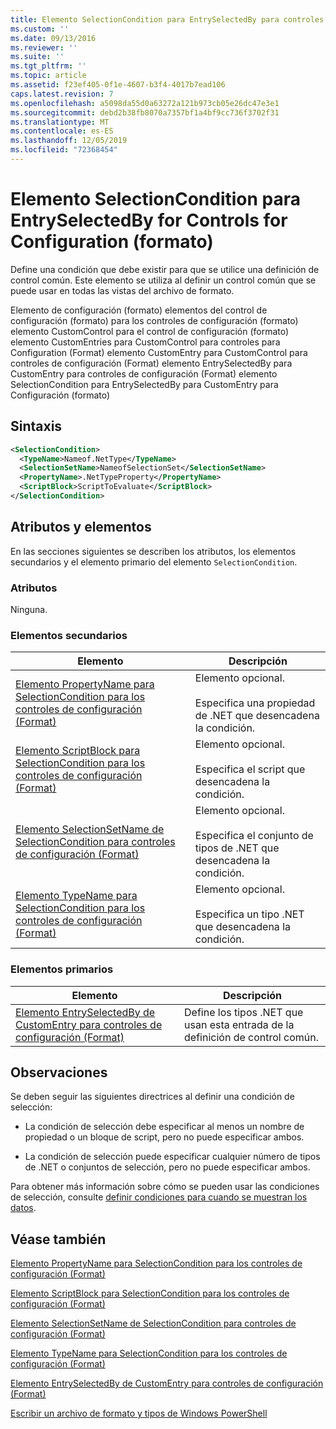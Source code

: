 ```yaml
---
title: Elemento SelectionCondition para EntrySelectedBy para controles de configuración (Format) | Microsoft Docs
ms.custom: ''
ms.date: 09/13/2016
ms.reviewer: ''
ms.suite: ''
ms.tgt_pltfrm: ''
ms.topic: article
ms.assetid: f23ef405-0f1e-4607-b3f4-4017b7ead106
caps.latest.revision: 7
ms.openlocfilehash: a5098da55d0a63272a121b973cb05e26dc47e3e1
ms.sourcegitcommit: debd2b38fb8070a7357bf1a4bf9cc736f3702f31
ms.translationtype: MT
ms.contentlocale: es-ES
ms.lasthandoff: 12/05/2019
ms.locfileid: "72368454"
---
```

# <a name="selectioncondition-element-for-entryselectedby-for-controls-for-configuration-format"></a>Elemento SelectionCondition para EntrySelectedBy for Controls for Configuration (formato)

Define una condición que debe existir para que se utilice una definición de control común. Este elemento se utiliza al definir un control común que se puede usar en todas las vistas del archivo de formato.

Elemento de configuración (formato) elementos del control de configuración (formato) para los controles de configuración (formato) elemento CustomControl para el control de configuración (formato) elemento CustomEntries para CustomControl para controles para Configuration (Format) elemento CustomEntry para CustomControl para controles de configuración (Format) elemento EntrySelectedBy para CustomEntry para controles de configuración (Format) elemento SelectionCondition para EntrySelectedBy para CustomEntry para Configuración (formato)

## <a name="syntax"></a>Sintaxis

```xml
<SelectionCondition>
  <TypeName>Nameof.NetType</TypeName>
  <SelectionSetName>NameofSelectionSet</SelectionSetName>
  <PropertyName>.NetTypeProperty</PropertyName>
  <ScriptBlock>ScriptToEvaluate</ScriptBlock>
</SelectionCondition>
```

## <a name="attributes-and-elements"></a>Atributos y elementos

En las secciones siguientes se describen los atributos, los elementos secundarios y el elemento primario del elemento `SelectionCondition`.

### <a name="attributes"></a>Atributos

Ninguna.

### <a name="child-elements"></a>Elementos secundarios

|Elemento|Descripción|
|-------------|-----------------|
|[Elemento PropertyName para SelectionCondition para los controles de configuración (Format)](./propertyname-element-for-selectioncondition-for-controls-for-configuration-format.md)|Elemento opcional.<br /><br /> Especifica una propiedad de .NET que desencadena la condición.|
|[Elemento ScriptBlock para SelectionCondition para los controles de configuración (Format)](./scriptblock-element-for-selectioncondition-for-controls-for-configuration-format.md)|Elemento opcional.<br /><br /> Especifica el script que desencadena la condición.|
|[Elemento SelectionSetName de SelectionCondition para controles de configuración (Format)](./selectionsetname-element-for-selectioncondition-for-controls-for-configuration-format.md)|Elemento opcional.<br /><br /> Especifica el conjunto de tipos de .NET que desencadena la condición.|
|[Elemento TypeName para SelectionCondition para los controles de configuración (Format)](./typename-element-for-selectioncondition-for-controls-for-configuration-format.md)|Elemento opcional.<br /><br /> Especifica un tipo .NET que desencadena la condición.|

### <a name="parent-elements"></a>Elementos primarios

|Elemento|Descripción|
|-------------|-----------------|
|[Elemento EntrySelectedBy de CustomEntry para controles de configuración (Format)](./entryselectedby-element-for-customentry-for-controls-for-configuration-format.md)|Define los tipos .NET que usan esta entrada de la definición de control común.|

## <a name="remarks"></a>Observaciones

Se deben seguir las siguientes directrices al definir una condición de selección:

- La condición de selección debe especificar al menos un nombre de propiedad o un bloque de script, pero no puede especificar ambos.

- La condición de selección puede especificar cualquier número de tipos de .NET o conjuntos de selección, pero no puede especificar ambos.

Para obtener más información sobre cómo se pueden usar las condiciones de selección, consulte [definir condiciones para cuando se muestran los datos](./defining-conditions-for-displaying-data.md).

## <a name="see-also"></a>Véase también

[Elemento PropertyName para SelectionCondition para los controles de configuración (Format)](./propertyname-element-for-selectioncondition-for-controls-for-configuration-format.md)

[Elemento ScriptBlock para SelectionCondition para los controles de configuración (Format)](./scriptblock-element-for-selectioncondition-for-controls-for-configuration-format.md)

[Elemento SelectionSetName de SelectionCondition para controles de configuración (Format)](./selectionsetname-element-for-selectioncondition-for-controls-for-configuration-format.md)

[Elemento TypeName para SelectionCondition para los controles de configuración (Format)](./typename-element-for-selectioncondition-for-controls-for-configuration-format.md)

[Elemento EntrySelectedBy de CustomEntry para controles de configuración (Format)](./entryselectedby-element-for-customentry-for-controls-for-configuration-format.md)

[Escribir un archivo de formato y tipos de Windows PowerShell](./writing-a-powershell-formatting-file.md)
